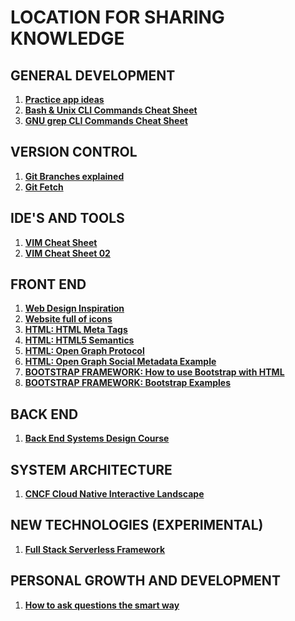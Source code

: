 # LOCATION FOR SHARING KNOWLEDGE

## GENERAL DEVELOPMENT
1. **[Practice app ideas](https://github.com/florinpop17/app-ideas)**
2. **[Bash & Unix CLI Commands Cheat Sheet](https://cheatography.com/jluis/cheat-sheets/bash-and-unix-commands/)**
3. **[GNU grep CLI Commands Cheat Sheet](https://devhints.io/grep)**

## VERSION CONTROL
1. **[Git Branches explained](https://www.atlassian.com/git/tutorials/using-branches)**
2. **[Git Fetch](https://www.atlassian.com/git/tutorials/syncing/git-fetch#:~:text=In%20review%2C%20git%20fetch%20is,of%20collaborative%20git%20work%20flows)**

## IDE'S AND TOOLS
1. **[VIM Cheat Sheet](https://vim.rtorr.com/)**
2. **[VIM Cheat Sheet 02](https://devhints.io/vim)**

## FRONT END
1. **[Web Design Inspiration](https://httpster.net/)**
2. **[Website full of icons](https://icons8.com/)**
3. **[HTML: HTML Meta Tags](https://www.dofactory.com/html/metatags)**
4. **[HTML: HTML5 Semantics](https://www.freecodecamp.org/news/semantic-html5-elements/)**
5. **[HTML: Open Graph Protocol](https://ogp.me/)**
6. **[HTML: Open Graph Social Metadata Example](https://www.freecodecamp.org/news/what-is-open-graph-and-how-can-i-use-it-for-my-website/)**
7. **[BOOTSTRAP FRAMEWORK: How to use Bootstrap with HTML](https://www.bootstrapdash.com/blog/use-bootstrap-with-html)**
8. **[BOOTSTRAP FRAMEWORK: Bootstrap Examples](https://getbootstrap.com/docs/5.2/examples/)**


## BACK END
1. **[Back End Systems Design Course](https://github.com/karanpratapsingh/system-design#osi-model)**

## SYSTEM ARCHITECTURE
1. **[CNCF Cloud Native Interactive Landscape](https://landscape.cncf.io/)**

## NEW TECHNOLOGIES (EXPERIMENTAL)
 1. **[Full Stack Serverless Framework](https://sst.dev/)**

## PERSONAL GROWTH AND DEVELOPMENT
1. **[How to ask questions the smart way](http://www.catb.org/~esr/faqs/smart-questions.html)**
